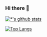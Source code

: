 ### Hi there 👋

<!--
**ohjeonsuk/ohjeonsuk** is a ✨ _special_ ✨ repository because its `README.md` (this file) appears on your GitHub profile.

Here are some ideas to get you started:

- 🔭 I’m currently working on ...
- 🌱 I’m currently learning ...
- 👯 I’m looking to collaborate on ...
- 🤔 I’m looking for help with ...
- 💬 Ask me about ...
- 📫 How to reach me: ...
- 😄 Pronouns: ...
- ⚡ Fun fact: ...
-->

[![*'s github stats](https://github-readme-stats.vercel.app/api?username=ohjeonsuk)](https://github.com/ohjeonsuk)

[![Top Langs](https://github-readme-stats.vercel.app/api/top-langs/?username=ohjeonsuk&layout=compact)](https://github.com/ohjeonsuk/githubreadme-stats)
